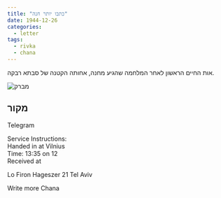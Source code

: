 ```yaml
---
title: "כתבו יותר חנה"
date: 1944-12-26
categories:
  - letter
tags:
  - rivka
  - chana
---
```


אות החיים הראשון לאחר המלחמה
שהגיע מחנה, אחותה הקטנה של סבתא רבקה.

![מברק](/pupko-papers/assets/images/1944-12-26-write-more-chana-telegram.jpg)

## מקור

Telegram

Service Instructions:  
Handed in at Vilnius  
Time: 13:35 on 12  
Received at  

Lo Firon Hageszer 21 Tel Aviv

Write more Chana

